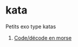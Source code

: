 # kata
Petits exo type katas
1. [Code/décode en morse](./src/main/java/org/stephane/kata/morse/readme.md)
